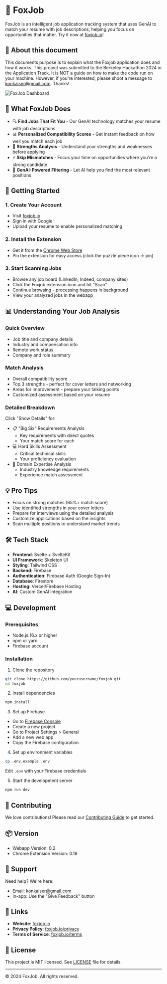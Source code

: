 # 🦊 FoxJob

FoxJob is an intelligent job application tracking system that uses GenAI to match your resume with job descriptions, helping you focus on opportunities that matter. Try it now at [foxjob.io](https://foxjob.io)!

## 🎯 About this document

This documents purpose is to explain what the Foxjob application does and how it works. This project was submitted to the Berkeley Hackathon 2024 in the Application Track. It is NOT a guide on how to make the code run on your machine. However, if you're interested, please shoot a message to konkaiser@gmail.com. Thanks! 

![FoxJob Dashboard](./public/dashboard-preview.png)

## 🎯 What FoxJob Does

- 🔍 **Find Jobs That Fit You** - Our GenAI technology matches your resume with job descriptions
- 📊 **Personalized Compatibility Scores** - Get instant feedback on how well you match each job
- 💪 **Strengths Analysis** - Understand your strengths and weaknesses before applying
- ⚡ **Skip Mismatches** - Focus your time on opportunities where you're a strong candidate
- 🤖 **GenAI-Powered Filtering** - Let AI help you find the most relevant positions

## 🚀 Getting Started

### 1. Create Your Account

- Visit [foxjob.io](https://foxjob.io)
- Sign in with Google
- Upload your resume to enable personalized matching

### 2. Install the Extension

- Get it from the [Chrome Web Store](link-to-extension)
- Pin the extension for easy access (click the puzzle piece icon → pin)

### 3. Start Scanning Jobs

- Browse any job board (LinkedIn, Indeed, company sites)
- Click the Foxjob extension icon and hit "Scan"
- Continue browsing - processing happens in background
- View your analyzed jobs in the webapp

## 📊 Understanding Your Job Analysis

### Quick Overview

- Job title and company details
- Industry and compensation info
- Remote work status
- Company and role summary

### Match Analysis

- Overall compatibility score
- Top 3 strengths - perfect for cover letters and networking
- Areas for improvement - prepare your talking points
- Customized assessment based on your resume

### Detailed Breakdown

Click "Show Details" for:

- 📋 "Big Six" Requirements Analysis
  - Key requirements with direct quotes
  - Your match score for each
- 💻 Hard Skills Assessment
  - Critical technical skills
  - Your proficiency evaluation
- 🎯 Domain Expertise Analysis
  - Industry knowledge requirements
  - Experience match assessment

## 💡 Pro Tips

- Focus on strong matches (65%+ match score)
- Use identified strengths in your cover letters
- Prepare for interviews using the detailed analysis
- Customize applications based on the insights
- Scan multiple positions to understand market trends

## 🛠️ Tech Stack

- **Frontend**: Svelte + SvelteKit
- **UI Framework**: Skeleton UI
- **Styling**: Tailwind CSS
- **Backend**: Firebase
- **Authentication**: Firebase Auth (Google Sign-In)
- **Database**: Firestore
- **Hosting**: Vercel/Firebase Hosting
- **AI**: Custom GenAI integration

## 💻 Development

### Prerequisites

- Node.js 16.x or higher
- npm or yarn
- Firebase account

### Installation

1. Clone the repository

```bash
git clone https://github.com/yourusername/foxjob.git
cd foxjob
```

2. Install dependencies

```bash
npm install
```

3. Set up Firebase

- Go to [Firebase Console](https://console.firebase.google.com/)
- Create a new project
- Go to Project Settings > General
- Add a new web app
- Copy the Firebase configuration

4. Set up environment variables

```bash
cp .env.example .env
```

Edit `.env` with your Firebase credentials

5. Start the development server

```bash
npm run dev
```

## 📝 Contributing

We love contributions! Please read our [Contributing Guide](CONTRIBUTING.md) to get started.

## 📦 Version

- Webapp Version: 0.2
- Chrome Extension Version: 0.19

## 🤝 Support

Need help? We're here:

- Email: konkaiser@gmail.com
- In-app: Use the "Give Feedback" button

## 🔗 Links

- **Website**: [foxjob.io](https://foxjob.io)
- **Privacy Policy**: [foxjob.io/privacy](https://foxjob.io/privacy)
- **Terms of Service**: [foxjob.io/terms](https://foxjob.io/terms)

## 📜 License

This project is MIT licensed. See [LICENSE](LICENSE) file for details.

---

© 2024 FoxJob. All rights reserved.
